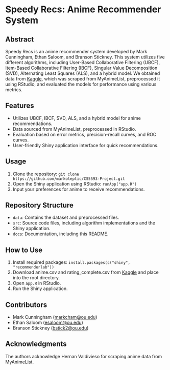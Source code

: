 # Speedy Recs: Anime Recommender System

## Abstract
Speedy Recs is an anime recommender system developed by Mark Cunningham, Ethan Saloom, and Branson Stickney. This system utilizes five different algorithms, including User-Based Collaborative Filtering (UBCF), Item-Based Collaborative Filtering (IBCF), Singular Value Decomposition (SVD), Alternating Least Squares (ALS), and a hybrid model. We obtained data from [Kaggle](https://www.kaggle.com/datasets/hernan4444/anime-recommendation-database-2020), which was scraped from MyAnimeList, preprocessed it using RStudio, and evaluated the models for performance using various metrics.

## Features
- Utilizes UBCF, IBCF, SVD, ALS, and a hybrid model for anime recommendations.
- Data sourced from MyAnimeList, preprocessed in RStudio.
- Evaluation based on error metrics, precision-recall curves, and ROC curves.
- User-friendly Shiny application interface for quick recommendations.

## Usage
1. Clone the repository: `git clone https://github.com/markoleptic/CS5593-Project.git`
2. Open the Shiny application using RStudio: `runApp("app.R")`
3. Input your preferences for anime to receive recommendations.

## Repository Structure
- `data`: Contains the dataset and preprocessed files.
- `src`: Source code files, including algorithm implementations and the Shiny application.
- `docs`: Documentation, including this README.

## How to Use
1. Install required packages: `install.packages(c("shiny", "recommenderlab"))`
2. Download anime.csv and rating_complete.csv from [Kaggle](https://www.kaggle.com/datasets/hernan4444/anime-recommendation-database-2020) and place into the root directory.
3. Open `app.R` in RStudio.
4. Run the Shiny application.

## Contributors
- Mark Cunningham (markcham@ou.edu)
- Ethan Saloom (esaloom@ou.edu)
- Branson Stickney (bstick2@ou.edu)

## Acknowledgments
The authors acknowledge Hernan Valdivieso for scraping anime data from MyAnimeList.
